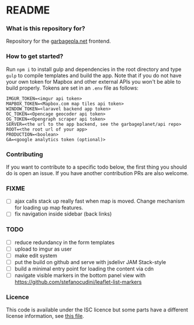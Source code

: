 # README #

### What is this repository for?

Repository for the [garbagepla.net](https://garbagepla.net) frontend.

### How to get started?

Run `npm i` to install gulp and dependencies in the root directory and type `gulp` to compile templates and build the app. Note that if you do not have your own token for Mapbox and other external APIs you won't be able to build properly. Tokens are set in an `.env` file as follows:

```
IMGUR_TOKEN=<imgur api token>
MAPBOX_TOKEN=<Mapbox.com map tiles api token>
WINDOW_TOKEN=<laravel backend app token>
OC_TOKEN=<Opencage geocoder api token>
OG_TOKEN=<Opengraph scraper api token>
SERVER=<the url to the app backend, see the garbageplanet/api repo>
ROOT=<the root url of your app>
PRODUCTION=<boolean>
GA=<google analytics token (optional)>
```

### Contributing

If you want to contribute to a specific todo below, the first thing you should do is open an issue. If you have another contribution PRs are also welcome.

### FIXME

- [ ] ajax calls stack up really fast when map is moved. Change mechanism for loading up map features.
- [ ] fix navigation inside sidebar (back links)

### TODO

- [ ] reduce redundancy in the form templates
- [ ] upload to imgur as user
- [ ] make edit system
- [ ] put the build on github and serve with jsdelivr JAM Stack-style
- [ ] build a minimal entry point for loading the content via cdn
- [ ] navigate visible markers in the bottom panel view with https://github.com/stefanocudini/leaflet-list-markers

### Licence

This code is available under the ISC licence but some parts have a different license information, see [this file](https://github.com/garbageplanet/web-ui/blob/dev/license.md).
